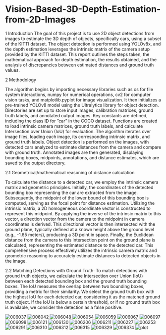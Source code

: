 # Vision-Based-3D-Depth-Estimation-from-2D-Images
1 Introduction
The goal of this project is to use 2D object detections from images to estimate the 3D
depth of objects, specifically cars, using a subset of the KITTI dataset. The object
detection is performed using YOLOv8x, and the depth estimation leverages the intrinsic
matrix of the camera setup provided by the KITTI dataset. This report outlines the
steps taken, the mathematical approach for depth estimation, the results obtained, and
the analysis of discrepancies between estimated distances and ground truth values.

2 Methodology

The algorithm begins by importing necessary libraries such as os for file system interactions, numpy for numerical operations, cv2 for computer vision tasks, and matplotlib.pyplot for image visualization. It then initializes a pre-trained YOLOv8 model
using the Ultralytics library for object detection. Directories are set up to store input
images, calibration matrices, ground truth labels, and annotated output images. Key
constants are defined, including the class ID for ”car” in the COCO dataset. Functions
are created to load intrinsic camera matrices, ground truth labels, and calculate Intersection over Union (IoU) for evaluation. The algorithm iterates over image files, loading
each image, its corresponding intrinsic matrix, and ground truth labels. Object detection
is performed on the images, with detected cars analyzed to estimate distances from the
camera and compare with ground truth. Annotated images are then generated, displaying bounding boxes, midpoints, annotations, and distance estimates, which are saved to
the output directory.

2.1 Geometrical/mathematical reasoning of distance calculation

To calculate the distance to a detected car, we employ the intrinsic camera matrix and
geometric principles. Initially, the coordinates of the detected bounding box representing
the car are extracted from the image. Subsequently, the midpoint of the lower bound
of this bounding box is computed, serving as the focal point for distance estimation.
Utilizing the intrinsic matrix, a 2D homogeneous coordinate vector is constructed to
represent this midpoint. By applying the inverse of the intrinsic matrix to this vector,
a direction vector from the camera to the midpoint in camera coordinates is derived.
This directional vector is then intersected with the ground plane, typically defined at
a known height above the ground level (e.g., -1.65 meters), producing a 3D point in
space. Finally, the Euclidean distance from the camera to this intersection point on
the ground plane is calculated, representing the estimated distance to the detected car.
This comprehensive process effectively utilizes the intrinsic camera matrix and geometric
reasoning to accurately estimate distances to detected objects in the image.

2.2 Matching Detections with Ground Truth:
To match detections with ground truth objects, we calculate the Intersection over Union
(IoU) between each detected bounding box and the ground truth bounding boxes.
The IoU measures the overlap between two bounding boxes, providing a metric for
their similarity.
We select the ground truth box with the highest IoU for each detected car, considering
it as the matched ground truth object.
If the IoU is below a certain threshold, or if no ground truth box is available, we
consider the detection as a false positive.


![006037](https://github.com/RahmanFarhan555/Vision-Based-3D-Depth-Estimation-from-2D-Images/assets/170820777/dc8617ae-8c0b-4792-9972-775ed077ebdf)
![006042](https://github.com/RahmanFarhan555/Vision-Based-3D-Depth-Estimation-from-2D-Images/assets/170820777/818e1d9d-0b58-4a6d-8d65-886815232373)
![006048](https://github.com/RahmanFarhan555/Vision-Based-3D-Depth-Estimation-from-2D-Images/assets/170820777/56b6e26b-eb5e-4370-bffa-7cd6690b553b)
![006054](https://github.com/RahmanFarhan555/Vision-Based-3D-Depth-Estimation-from-2D-Images/assets/170820777/fbfab3e7-cde8-4ff6-b920-93f82fa4abe6)
![006059](https://github.com/RahmanFarhan555/Vision-Based-3D-Depth-Estimation-from-2D-Images/assets/170820777/4ba24f1f-e802-497c-87b0-9ccc4a1ce280)
![006067](https://github.com/RahmanFarhan555/Vision-Based-3D-Depth-Estimation-from-2D-Images/assets/170820777/20656e06-d96a-41b1-9d1d-e8d4485e3d06)
![006097](https://github.com/RahmanFarhan555/Vision-Based-3D-Depth-Estimation-from-2D-Images/assets/170820777/e7935a54-48ed-4e64-a435-161d68396283)
![006098](https://github.com/RahmanFarhan555/Vision-Based-3D-Depth-Estimation-from-2D-Images/assets/170820777/2e127488-91d3-4aea-a48c-e73e6a2c1bc1)
![006121](https://github.com/RahmanFarhan555/Vision-Based-3D-Depth-Estimation-from-2D-Images/assets/170820777/99511c3e-68eb-4b34-be64-e44502532ddb)
![006130](https://github.com/RahmanFarhan555/Vision-Based-3D-Depth-Estimation-from-2D-Images/assets/170820777/be00ee71-e58c-4323-a536-46396bfb26fc)
![006206](https://github.com/RahmanFarhan555/Vision-Based-3D-Depth-Estimation-from-2D-Images/assets/170820777/6a94aef0-e3d1-4c29-9520-462368592266)
![006211](https://github.com/RahmanFarhan555/Vision-Based-3D-Depth-Estimation-from-2D-Images/assets/170820777/763bf073-d1f9-4ebf-96bf-0f01f98faa56)
![006227](https://github.com/RahmanFarhan555/Vision-Based-3D-Depth-Estimation-from-2D-Images/assets/170820777/c476751a-64af-4b24-a8d5-69175d9b00f0)
![006253](https://github.com/RahmanFarhan555/Vision-Based-3D-Depth-Estimation-from-2D-Images/assets/170820777/3281b918-4826-4bb9-be9d-8f325002a31c)
![006291](https://github.com/RahmanFarhan555/Vision-Based-3D-Depth-Estimation-from-2D-Images/assets/170820777/2d3cc55c-4ff8-4727-9e21-b0188ee48791)
![006310](https://github.com/RahmanFarhan555/Vision-Based-3D-Depth-Estimation-from-2D-Images/assets/170820777/e761d423-f288-4231-920a-333c05b7ab0d)
![006312](https://github.com/RahmanFarhan555/Vision-Based-3D-Depth-Estimation-from-2D-Images/assets/170820777/32311b94-cdab-4491-8ab3-e582f11ac391)
![006315](https://github.com/RahmanFarhan555/Vision-Based-3D-Depth-Estimation-from-2D-Images/assets/170820777/9cc61131-8abb-4c32-9d8d-811785f84662)
![006329](https://github.com/RahmanFarhan555/Vision-Based-3D-Depth-Estimation-from-2D-Images/assets/170820777/edec89de-06ca-4aa3-9a83-6b911b96bcbb)
![006374](https://github.com/RahmanFarhan555/Vision-Based-3D-Depth-Estimation-from-2D-Images/assets/170820777/a4ed5df5-169a-45f2-b76d-4164842cce7d)
![plot](https://github.com/RahmanFarhan555/Vision-Based-3D-Depth-Estimation-from-2D-Images/assets/170820777/a21e6732-9a64-4c99-8e41-83501138a4cc)




















